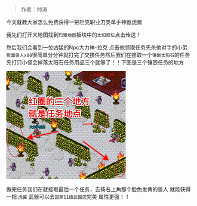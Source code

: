 > 作者：帅涛

今天就教大家怎么免费获得一把坦克职业刀类单手神器虎翼

我先们打开大地图找到`玛雅地图`板块中的`太阳祭坛`点击传送！

然后我们会看到一位凶猛的Npc大力神-拉克 点击他领取任务先杀他对手的小弟` 紫面兽人x80`很简单分分钟就打完了交接任务然后我们在接取一个`镶嵌太阳石`的任务先打只小怪会掉落太阳石任务用品三个就够了！！下图是三个镶嵌任务的地方

![](1.jpg)

做完任务我们在就接取最后一个任务，去揍右上角那个脸色发黄的兽人 就能获得一把 `虎翼`  武器可以去`国家11级武器店`完美 属性更强！！
